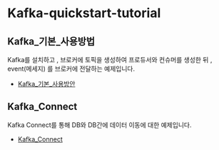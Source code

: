 # Kafka-quickstart-tutorial
## Kafka_기본_사용방법
Kafka를 설치하고 , 브로커에 토픽을 생성하여 프로듀서와 컨슈머를 생성한 뒤 , event(메세지) 를 브로커에 전달하는 예제입니다.
- [Kafka_기본_사용방안](./kafka_%EA%B8%B0%EB%B3%B8_%EC%82%AC%EC%9A%A9%EB%B0%A9%EB%B2%95.md)

## Kafka_Connect
Kafka Connect를 통해 DB와 DB간에 데이터 이동에 대한 예제입니다.
- [Kafka_Connect](./Kafka_Connect.md)
